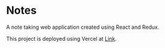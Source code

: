 # Notes

A note taking web application created using React and Redux.

This project is deployed using Vercel at [Link](https://notes-client-react-redux.vercel.app/).
